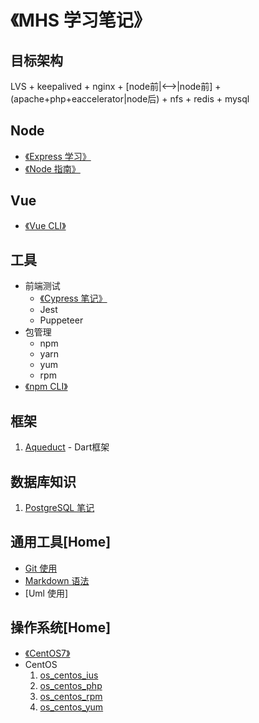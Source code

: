 # 《MHS 学习笔记》

## 目标架构
LVS + keepalived + nginx + [node前|<-->|node前] + (apache+php+eaccelerator|node后) + nfs + redis + mysql

## Node
- [《Express 学习》]
- [《Node 指南》]

## Vue
- [《Vue CLI》]

## 工具
- 前端测试
  - [《Cypress 笔记》]
  - Jest
  - Puppeteer
- 包管理
  - npm
  - yarn
  - yum
  - rpm
- [《npm CLI》]

## <span>框架</span>
1. [Aqueduct] - Dart框架


## <span>数据库知识</span>
1. [PostgreSQL 笔记]


## <span id="com-tools">通用工具</span>[Home]
- [Git 使用]
- [Markdown 语法]
- [Uml 使用]

## <span id="os">操作系统</span>[Home]
- [《CentOS7》]
- <span id="centos">CentOS</span>
  1. [os_centos_ius]
  2. [os_centos_php]
  3. [os_centos_rpm]
  4. [os_centos_yum]

##
[《MHS 学习笔记》]: https://mhsnet.github.io/mhsstudynotes/ "《MHS 学习笔记》"

[《Express 学习》]: https://mhsnet.github.io/mhsstudynotes/node/express/index.html "《Express 学习》"
[《Node 指南》]: https://mhsnet.github.io/mhsstudynotes/node/guide/index.html "《Node 指南》"

[《Vue CLI》]: https://mhsnet.github.io/mhsstudynotes/vue/cli/index.html "《Vue CLI》"

[《Cypress 笔记》]: https://mhsnet.github.io/mhsstudynotes/tools/test/cypress/index.html "《Cypress 笔记》"
[《npm CLI》]: https://mhsnet.github.io/mhsstudynotes/tools/npm/cli/index.html "《npm CLI》"

[Aqueduct]: https://mhsnet.github.io/mhsstudynotes/framework/aqueduct/index.html "《Aqueduct》"

[PostgreSQL 笔记]: https://mhsnet.github.io/mhsstudynotes/database/postgresql_note.html "《PostgreSQL 笔记》"

[通用工具]: https://mhsnet.github.io/mhsstudynotes/index.html#com-tools "通用工具"
[Git 使用]: https://mhsnet.github.io/mhsstudynotes/tools/git.html "《Git 使用》"
[Markdown 语法]: https://mhsnet.github.io/mhsstudynotes/tools/markdown.html "《Markdown 语法》"
[《UML 使用》]: https://mhsnet.github.io/mhsstudynotes/tools/uml.html "《UML 使用》"
[时序图]: https://mhsnet.github.io/mhsstudynotes/tools/git.html "《时序图》"

[操作系统]: https://mhsnet.github.io/mhsstudynotes/index.html#os "操作系统"
[《CentOS7》]: https://mhsnet.github.io/mhsstudynotes/os/centos7/index.html "《CentOS7》"
[CentOS]: https://mhsnet.github.io/mhsstudynotes/index.html#centos "CentOS"
[os_centos_ius]: https://mhsnet.github.io/mhsstudynotes/os/centos/ius.html "ius"
[os_centos_php]: https://mhsnet.github.io/mhsstudynotes/os/centos/php.html "php"
[os_centos_rpm]: https://mhsnet.github.io/mhsstudynotes/os/centos/rpm.html "rpm"
[os_centos_yum]: https://mhsnet.github.io/mhsstudynotes/os/centos/yum.html "yum"